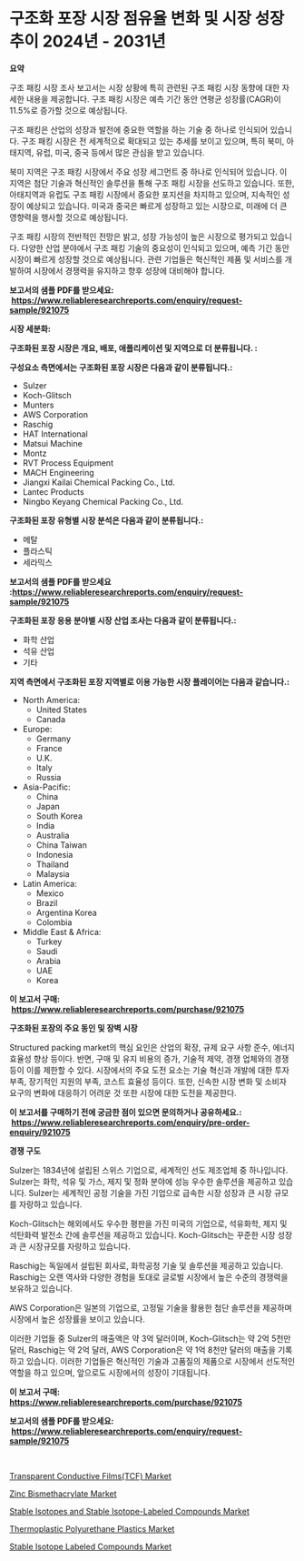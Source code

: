 <p><h1>구조화 포장 시장 점유율 변화 및 시장 성장 추이 2024년 - 2031년</h1></p><p><strong>요약</strong></p>
<p><p>구조 패킹 시장 조사 보고서는 시장 상황에 특히 관련된 구조 패킹 시장 동향에 대한 자세한 내용을 제공합니다. 구조 패킹 시장은 예측 기간 동안 연평균 성장률(CAGR)이 11.5%로 증가할 것으로 예상됩니다.</p><p>구조 패킹은 산업의 성장과 발전에 중요한 역할을 하는 기술 중 하나로 인식되어 있습니다. 구조 패킹 시장은 전 세계적으로 확대되고 있는 추세를 보이고 있으며, 특히 북미, 아태지역, 유럽, 미국, 중국 등에서 많은 관심을 받고 있습니다.</p><p>북미 지역은 구조 패킹 시장에서 주요 성장 세그먼트 중 하나로 인식되어 있습니다. 이 지역은 첨단 기술과 혁신적인 솔루션을 통해 구조 패킹 시장을 선도하고 있습니다. 또한, 아태지역과 유럽도 구조 패킹 시장에서 중요한 포지션을 차지하고 있으며, 지속적인 성장이 예상되고 있습니다. 미국과 중국은 빠르게 성장하고 있는 시장으로, 미래에 더 큰 영향력을 행사할 것으로 예상됩니다.</p><p>구조 패킹 시장의 전반적인 전망은 밝고, 성장 가능성이 높은 시장으로 평가되고 있습니다. 다양한 산업 분야에서 구조 패킹 기술의 중요성이 인식되고 있으며, 예측 기간 동안 시장이 빠르게 성장할 것으로 예상됩니다. 관련 기업들은 혁신적인 제품 및 서비스를 개발하여 시장에서 경쟁력을 유지하고 향후 성장에 대비해야 합니다.</p></p>
<p><strong>보고서의 샘플 PDF를 받으세요: &nbsp;<a href="https://www.reliableresearchreports.com/enquiry/request-sample/921075">https://www.reliableresearchreports.com/enquiry/request-sample/921075</a></strong></p>
<p><strong>시장 세분화:</strong></p>
<p><strong> 구조화된 포장 시장은 개요, 배포, 애플리케이션 및 지역으로 더 분류됩니다. :</strong></p>
<p><strong>구성요소 측면에서는 구조화된 포장 시장은 다음과 같이 분류됩니다.:</strong></p>
<p><ul><li>Sulzer</li><li>Koch-Glitsch</li><li>Munters</li><li>AWS Corporation</li><li>Raschig</li><li>HAT International</li><li>Matsui Machine</li><li>Montz</li><li>RVT Process Equipment</li><li>MACH Engineering</li><li>Jiangxi Kailai Chemical Packing Co., Ltd.</li><li>Lantec Products</li><li>Ningbo Keyang Chemical Packing Co., Ltd.</li></ul></p>
<p><strong> 구조화된 포장 유형별 시장 분석은 다음과 같이 분류됩니다.:</strong></p>
<p><ul><li>메탈</li><li>플라스틱</li><li>세라믹스</li></ul></p>
<p><strong>보고서의 샘플 PDF를 받으세요 :<a href="https://www.reliableresearchreports.com/enquiry/request-sample/921075">https://www.reliableresearchreports.com/enquiry/request-sample/921075</a></strong></p>
<p><strong> 구조화된 포장 응용 분야별 시장 산업 조사는 다음과 같이 분류됩니다.:</strong></p>
<p><ul><li>화학 산업</li><li>석유 산업</li><li>기타</li></ul></p>
<p><strong>지역 측면에서 구조화된 포장 지역별로 이용 가능한 시장 플레이어는 다음과 같습니다.:</strong></p>
<p><ul>
    <li>
        North America:
        <ul>
            <li>United States</li>
            <li>Canada</li>
        </ul>
    </li>
    <li>
        Europe:
        <ul>
            <li>Germany</li>
            <li>France</li>
            <li>U.K.</li>
            <li>Italy</li>
            <li>Russia</li>
        </ul>
    </li>
    <li>
        Asia-Pacific:
        <ul>
            <li>China</li>
            <li>Japan</li>
            <li>South Korea</li>
            <li>India</li>
            <li>Australia</li>
            <li>China Taiwan</li>
            <li>Indonesia</li>
            <li>Thailand</li>
            <li>Malaysia</li>
        </ul>
    </li>
    <li>
        Latin America:
        <ul>
            <li>Mexico</li>
            <li>Brazil</li>
            <li>Argentina Korea</li>
            <li>Colombia</li>
        </ul>
    </li>
    <li>
        Middle East & Africa:
        <ul>
            <li>Turkey</li>
            <li>Saudi</li>
            <li>Arabia</li>
            <li>UAE</li>
            <li>Korea</li>
        </ul>
    </li>
    </ul></p>
<p><strong>이 보고서 구매: &nbsp;<a href="https://www.reliableresearchreports.com/purchase/921075">https://www.reliableresearchreports.com/purchase/921075</a></strong></p>
<p><strong>구조화된 포장의 주요 동인 및 장벽 시장</strong></p>
<p><p>Structured packing market의 핵심 요인은 산업의 확장, 규제 요구 사항 준수, 에너지 효율성 향상 등이다. 반면, 구매 및 유지 비용의 증가, 기술적 제약, 경쟁 업체와의 경쟁 등이 이를 제한할 수 있다. 시장에서의 주요 도전 요소는 기술 혁신과 개발에 대한 투자 부족, 장기적인 지원의 부족, 코스트 효율성 등이다. 또한, 신속한 시장 변화 및 소비자 요구의 변화에 대응하기 어려운 것 또한 시장에 대한 도전을 제공한다.</p></p>
<p><strong>이 보고서를 구매하기 전에 궁금한 점이 있으면 문의하거나 공유하세요.: &nbsp;<a href="https://www.reliableresearchreports.com/enquiry/pre-order-enquiry/921075">https://www.reliableresearchreports.com/enquiry/pre-order-enquiry/921075</a></strong></p>
<p><strong>경쟁 구도</strong></p>
<p><p>Sulzer는 1834년에 설립된 스위스 기업으로, 세계적인 선도 제조업체 중 하나입니다. Sulzer는 화학, 석유 및 가스, 제지 및 정화 분야에 성능 우수한 솔루션을 제공하고 있습니다. Sulzer는 세계적인 공정 기술을 가진 기업으로 급속한 시장 성장과 큰 시장 규모를 자랑하고 있습니다.</p><p>Koch-Glitsch는 해외에서도 우수한 평판을 가진 미국의 기업으로, 석유화학, 제지 및 석탄화력 발전소 간에 솔루션을 제공하고 있습니다. Koch-Glitsch는 꾸준한 시장 성장과 큰 시장규모를 자랑하고 있습니다.</p><p>Raschig는 독일에서 설립된 회사로, 화학공정 기술 및 솔루션을 제공하고 있습니다. Raschig는 오랜 역사와 다양한 경험을 토대로 글로벌 시장에서 높은 수준의 경쟁력을 보유하고 있습니다.</p><p>AWS Corporation은 일본의 기업으로, 고정밀 기술을 활용한 첨단 솔루션을 제공하며 시장에서 높은 성장률을 보이고 있습니다. </p><p>이러한 기업들 중 Sulzer의 매출액은 약 3억 달러이며, Koch-Glitsch는 약 2억 5천만 달러, Raschig는 약 2억 달러, AWS Corporation은 약 1억 8천만 달러의 매출을 기록하고 있습니다. 이러한 기업들은 혁신적인 기술과 고품질의 제품으로 시장에서 선도적인 역할을 하고 있으며, 앞으로도 시장에서의 성장이 기대됩니다.</p></p>
<p><strong>이 보고서 구매: &nbsp; <a href="https://www.reliableresearchreports.com/purchase/921075">https://www.reliableresearchreports.com/purchase/921075</a></strong></p>
<p><strong>보고서의 샘플 PDF를 받으세요: &nbsp;<a href="https://www.reliableresearchreports.com/enquiry/request-sample/921075">https://www.reliableresearchreports.com/enquiry/request-sample/921075</a></strong><strong></strong></p>
<p>&nbsp;</p>
<p><p><a href="https://github.com/shotows/Market-Research-Report-List-1/blob/main/transparent-conductive-filmstcf-market.md">Transparent Conductive Films(TCF) Market</a></p><p><a href="https://issuu.com/reportprime-2/docs/zinc-bismethacrylate-market-size-2030.pptx">Zinc Bismethacrylate Market</a></p><p><a href="https://github.com/beatblasta/Market-Research-Report-List-2/blob/main/stable-isotopes-and-stable-isotope-labeled-compounds-market.md">Stable Isotopes and Stable Isotope-Labeled Compounds Market</a></p><p><a href="https://issuu.com/reportprime-2/docs/thermoplastic-polyurethane-plastics-market-size-20">Thermoplastic Polyurethane Plastics Market</a></p><p><a href="https://github.com/angelajermaine/Market-Research-Report-List-2/blob/main/stable-isotope-labeled-compounds-market.md">Stable Isotope Labeled Compounds Market</a></p></p>